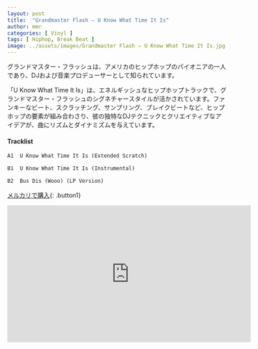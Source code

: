```yaml
---
layout: post
title:  "Grandmaster Flash – U Know What Time It Is"
author: mmr
categories: [ Vinyl ]
tags: [ Hiphop, Break Beat ]
image: ../assets/images/Grandmaster Flash – U Know What Time It Is.jpg
---
```


グランドマスター・フラッシュは、アメリカのヒップホップのパイオニアの一人であり、DJおよび音楽プロデューサーとして知られています。

「U Know What Time It Is」は、エネルギッシュなヒップホップトラックで、グランドマスター・フラッシュのシグネチャースタイルが活かされています。ファンキーなビート、スクラッチング、サンプリング、ブレイクビートなど、ヒップホップの要素が組み合わさり、彼の独特なDJテクニックとクリエイティブなアイデアが、曲にリズムとダイナミズムを与えています。

#### Tracklist
```md
A1  U Know What Time It Is (Extended Scratch)

B1  U Know What Time It Is (Instrumental)

B2  Bus Dis (Wooo) (LP Version)
```

[メルカリで購入](https://jp.mercari.com/item/m39048443857?afid=6142608987){: .button1}

<iframe width="560" height="315" src="https://www.youtube.com/embed/7UVRMzymR2s?si=jB90vbhk9THUihKd" title="YouTube video player" frameborder="0" allow="accelerometer; autoplay; clipboard-write; encrypted-media; gyroscope; picture-in-picture; web-share" referrerpolicy="strict-origin-when-cross-origin" allowfullscreen></iframe>